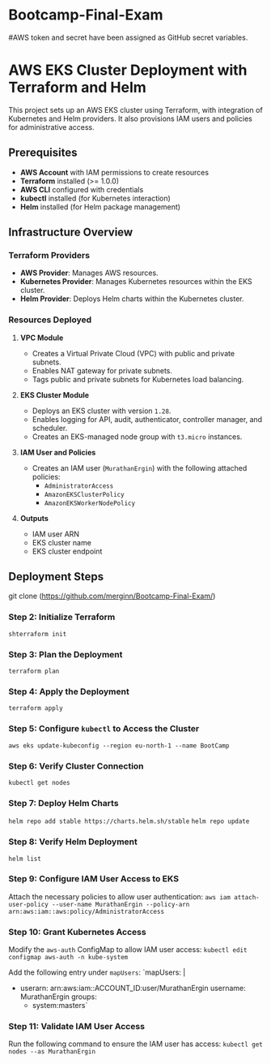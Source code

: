 ﻿# Bootcamp-Final-Exam
#AWS token and secret have been assigned as GitHub secret variables.

# AWS EKS Cluster Deployment with Terraform and Helm

This project sets up an AWS EKS cluster using Terraform, with integration of Kubernetes and Helm providers. It also provisions IAM users and policies for administrative access.

## Prerequisites

- **AWS Account** with IAM permissions to create resources
- **Terraform** installed (>= 1.0.0)
- **AWS CLI** configured with credentials
- **kubectl** installed (for Kubernetes interaction)
- **Helm** installed (for Helm package management)

## Infrastructure Overview

### Terraform Providers
- **AWS Provider**: Manages AWS resources.
- **Kubernetes Provider**: Manages Kubernetes resources within the EKS cluster.
- **Helm Provider**: Deploys Helm charts within the Kubernetes cluster.

### Resources Deployed
1. **VPC Module**
   - Creates a Virtual Private Cloud (VPC) with public and private subnets.
   - Enables NAT gateway for private subnets.
   - Tags public and private subnets for Kubernetes load balancing.

2. **EKS Cluster Module**
   - Deploys an EKS cluster with version `1.28`.
   - Enables logging for API, audit, authenticator, controller manager, and scheduler.
   - Creates an EKS-managed node group with `t3.micro` instances.

3. **IAM User and Policies**
   - Creates an IAM user (`MurathanErgin`) with the following attached policies:
     - `AdministratorAccess`
     - `AmazonEKSClusterPolicy`
     - `AmazonEKSWorkerNodePolicy`

4. **Outputs**
   - IAM user ARN
   - EKS cluster name
   - EKS cluster endpoint

## Deployment Steps
git clone (https://github.com/merginn/Bootcamp-Final-Exam/)

### Step 2: Initialize Terraform
`shterraform init`

### Step 3: Plan the Deployment
`terraform plan`

### Step 4: Apply the Deployment
`terraform apply`

### Step 5: Configure `kubectl` to Access the Cluster
`aws eks update-kubeconfig --region eu-north-1 --name BootCamp`

### Step 6: Verify Cluster Connection
`kubectl get nodes`

### Step 7: Deploy Helm Charts
`helm repo add stable https://charts.helm.sh/stable`
`helm repo update`

### Step 8: Verify Helm Deployment
`helm list`

### Step 9: Configure IAM User Access to EKS
Attach the necessary policies to allow user authentication:
`aws iam attach-user-policy --user-name MurathanErgin --policy-arn arn:aws:iam::aws:policy/AdministratorAccess`

### Step 10: Grant Kubernetes Access
Modify the `aws-auth` ConfigMap to allow IAM user access:
`kubectl edit configmap aws-auth -n kube-system`

Add the following entry under `mapUsers`:
`mapUsers: |
  - userarn: arn:aws:iam::ACCOUNT_ID:user/MurathanErgin
    username: MurathanErgin
    groups:
      - system:masters`

### Step 11: Validate IAM User Access
Run the following command to ensure the IAM user has access:
`kubectl get nodes --as MurathanErgin`





